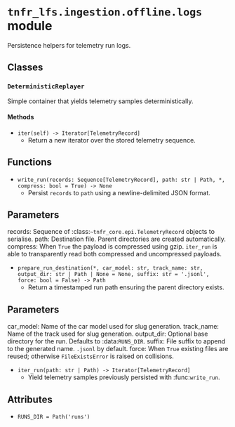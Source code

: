 # `tnfr_lfs.ingestion.offline.logs` module
Persistence helpers for telemetry run logs.

## Classes
### `DeterministicReplayer`
Simple container that yields telemetry samples deterministically.

#### Methods
- `iter(self) -> Iterator[TelemetryRecord]`
  - Return a new iterator over the stored telemetry sequence.

## Functions
- `write_run(records: Sequence[TelemetryRecord], path: str | Path, *, compress: bool = True) -> None`
  - Persist ``records`` to ``path`` using a newline-delimited JSON format.

Parameters
----------
records:
    Sequence of :class:`~tnfr_core.epi.TelemetryRecord` objects to serialise.
path:
    Destination file.  Parent directories are created automatically.
compress:
    When ``True`` the payload is compressed using gzip.  ``iter_run`` is able
    to transparently read both compressed and uncompressed payloads.
- `prepare_run_destination(*, car_model: str, track_name: str, output_dir: str | Path | None = None, suffix: str = '.jsonl', force: bool = False) -> Path`
  - Return a timestamped run path ensuring the parent directory exists.

Parameters
----------
car_model:
    Name of the car model used for slug generation.
track_name:
    Name of the track used for slug generation.
output_dir:
    Optional base directory for the run.  Defaults to :data:`RUNS_DIR`.
suffix:
    File suffix to append to the generated name.  ``.jsonl`` by default.
force:
    When ``True`` existing files are reused; otherwise ``FileExistsError``
    is raised on collisions.
- `iter_run(path: str | Path) -> Iterator[TelemetryRecord]`
  - Yield telemetry samples previously persisted with :func:`write_run`.

## Attributes
- `RUNS_DIR = Path('runs')`

